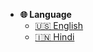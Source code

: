 * **🌐 Language**
  * [🇺🇸 English](/)
  * [🇮🇳 Hindi](/hi/)
<!--url must be hi/ , ru/ and not /ru/ -->